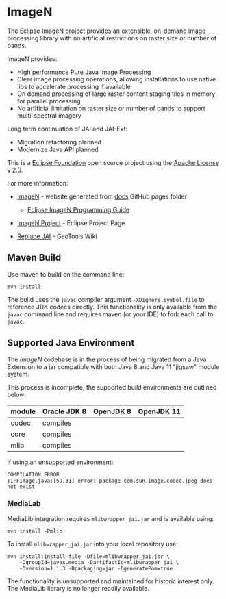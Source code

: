 # ImageN

The Eclipse ImageN project provides an extensible, on-demand image processing library with no artificial
restrictions on raster size or number of bands.

ImageN provides:

* High performance Pure Java Image Processing
* Clear image processing operations, allowing installations to use native libs to accelerate processing if available
* On demand processing of large raster content staging tiles in memory for parallel processing
* No artificial limitation on raster size or number of bands to support multi-spectral imagery

Long term continuation of JAI and JAI-Ext:

* Migration refactoring planned
* Modernize Java API planned

This is a [Eclipse Foundation](https://www.eclipse.org) open source project using the [Apache License v 2.0](LICENSE.md).

For more information:

* [ImageN](https://eclipse-imagen.github.io/imagen/) - website generated from [docs](docs) GitHub pages folder
  
   * [Eclipse ImageN Programming Guide](https://eclipse-imagen.github.io/imagen/guide/)
   
* [ImageN Project](https://projects.eclipse.org/projects/technology.imagen) - Eclipse Project Page
* [Replace JAI](https://github.com/geotools/geotools/wiki/Replace-JAI) - GeoTools Wiki

## Maven Build

Use maven to build on the command line:

    mvn install

The build uses the `javac` compiler argument `-XDignore.symbol.file` to reference JDK codecs directly. This functionality is only available from the `javac` command line and requires maven (or your IDE) to fork each call to `javac`.

## Supported Java Environment

The *ImageN* codebase is in the process of being migrated from a Java Extension to a jar compatible with both Java 8 and Java 11 "jigsaw" module system.

This process is incomplete, the supported build environments are outlined below:

| module | Oracle JDK 8 | OpenJDK 8 | OpenJDK 11 |
|--------|--------------|-----------|------------|
| codec  | compiles     |           |            |
| core   | compiles     |           |            |
| mlib   | compiles     |           |            |

If using an unsupported environment:

```
COMPILATION ERROR : 
TIFFImage.java:[59,31] error: package com.sun.image.codec.jpeg does not exist
```

### MediaLab

MediaLib integration requires `mlibwrapper_jai.jar` and is available using:

    mvn install -Pmlib

To install `mlibwrapper_jai.jar` into your local repository use:

    mvn install:install-file -Dfile=mlibwrapper_jai.jar \
        -DgroupId=javax.media -DartifactId=mlibwrapper_jai \
        -Dversion=1.1.3 -Dpackaging=jar -DgeneratePom=true

The functionality is unsupported and maintained for historic interest only. The MediaLib library is no longer readily available.
